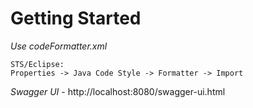 
# Getting Started

*Use codeFormatter.xml* 
	
	STS/Eclipse:
	Properties -> Java Code Style -> Formatter -> Import
 
*Swagger UI* - http://localhost:8080/swagger-ui.html

